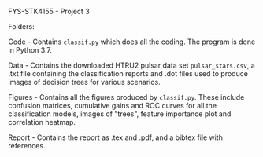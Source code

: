 FYS-STK4155 - Project 3

Folders:

Code - Contains `classif.py` which does all the coding. The program is done in Python 3.7.

Data - Contains the downloaded HTRU2 pulsar data set `pulsar_stars.csv`, a .txt file containing the classification reports and .dot files used to produce images of decision trees for various scenarios.

Figures - Contains all the figures produced by `classif.py`. These include confusion matrices, cumulative gains and ROC curves for all the classification models, images of "trees", feature importance plot and correlation heatmap.

Report - Contains the report as .tex and .pdf, and a bibtex file with references.
